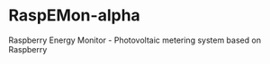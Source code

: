 RaspEMon-alpha
==============

Raspberry Energy Monitor - Photovoltaic metering system based on Raspberry
